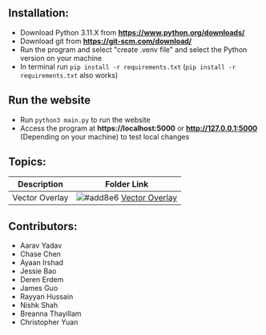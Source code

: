 ## Installation:
- Download Python 3.11.X from **https://www.python.org/downloads/**
- Download git from **https://git-scm.com/download/**
- Run the program and select "create .venv file" and select the Python version on your machine
- In terminal run `pip install -r requirements.txt` (`pip install -r requirements.txt` also works)

## Run the website
- Run `python3 main.py` to run the website 
- Access the program at **https://localhost:5000** or **http://127.0.0.1:5000** (Depending on your machine) to test local changes



## Topics:
| Description | Folder Link |
| ------------- | ------------- | 
| Vector Overlay | ![#add8e6](https://via.placeholder.com/15/add8e6/000000?text=+) [Vector Overlay](https://github.com/Westview-USC-Biomechanics-Collaboration/Prepare2Play-Learning-Experience/tree/main/vector_overlay)|


## Contributors:
- Aarav Yadav
- Chase Chen
- Ayaan Irshad
- Jessie Bao
- Deren Erdem
- James Guo
- Rayyan Hussain
- Nishk Shah
- Breanna Thayillam
- Christopher Yuan


